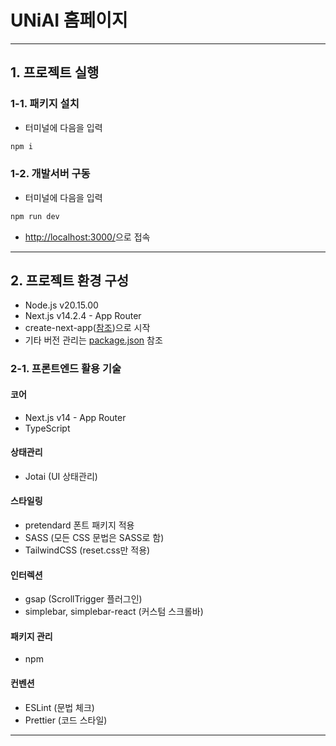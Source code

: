 # UNiAI 홈페이지

---

## 1. 프로젝트 실행

### 1-1. 패키지 설치

- 터미널에 다음을 입력

```bash
npm i
```

### 1-2. 개발서버 구동

- 터미널에 다음을 입력

```bash
npm run dev
```

- <http://localhost:3000/>으로 접속

---

## 2. 프로젝트 환경 구성

- Node.js v20.15.00
- Next.js v14.2.4 - App Router
- create-next-app([참조](https://nextjs.org/docs/getting-started/installation))으로 시작
- 기타 버전 관리는 [package.json](https://github.com/uniai-corp/homepage/blob/front_dev/package.json) 참조

### 2-1. 프론트엔드 활용 기술

#### 코어

- Next.js v14 - App Router
- TypeScript

#### 상태관리

- Jotai (UI 상태관리)

#### 스타일링

- pretendard 폰트 패키지 적용
- SASS (모든 CSS 문법은 SASS로 함)
- TailwindCSS (reset.css만 적용)

#### 인터렉션

- gsap (ScrollTrigger 플러그인)
- simplebar, simplebar-react (커스텀 스크롤바)

#### 패키지 관리

- npm

#### 컨벤션

- ESLint (문법 체크)
- Prettier (코드 스타일)

---
